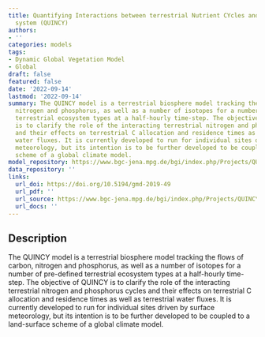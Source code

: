 ```yaml
---
title: Quantifying Interactions between terrestrial Nutrient CYcles and the climate
  system (QUINCY)
authors:
- ''
categories: models
tags:
- Dynamic Global Vegetation Model
- Global
draft: false
featured: false
date: '2022-09-14'
lastmod: '2022-09-14'
summary: The QUINCY model is a terrestrial biosphere model tracking the flows of carbon,
  nitrogen and phosphorus, as well as a number of isotopes for a number of pre-defined
  terrestrial ecosystem types at a half-hourly time-step. The objective of QUINCY
  is to clarify the role of the interacting terrestrial nitrogen and phosphorus cycles
  and their effects on terrestrial C allocation and residence times as well as terrestrial
  water fluxes. It is currently developed to run for individual sites driven by surface
  meteorology, but its intention is to be further developed to be coupled to a land-surface
  scheme of a global climate model.
model_repository: https://www.bgc-jena.mpg.de/bgi/index.php/Projects/QUINCYModel
data_repository: ''
links:
  url_doi: https://doi.org/10.5194/gmd-2019-49
  url_pdf: ''
  url_source: https://www.bgc-jena.mpg.de/bgi/index.php/Projects/QUINCYModel
  url_docs: ''
---
```


## Description

The QUINCY model is a terrestrial biosphere model tracking the flows of carbon, nitrogen and phosphorus, as well as a number of isotopes for a number of pre-defined terrestrial ecosystem types at a half-hourly time-step. The objective of QUINCY is to clarify the role of the interacting terrestrial nitrogen and phosphorus cycles and their effects on terrestrial C allocation and residence times as well as terrestrial water fluxes. It is currently developed to run for individual sites driven by surface meteorology, but its intention is to be further developed to be coupled to a land-surface scheme of a global climate model.

